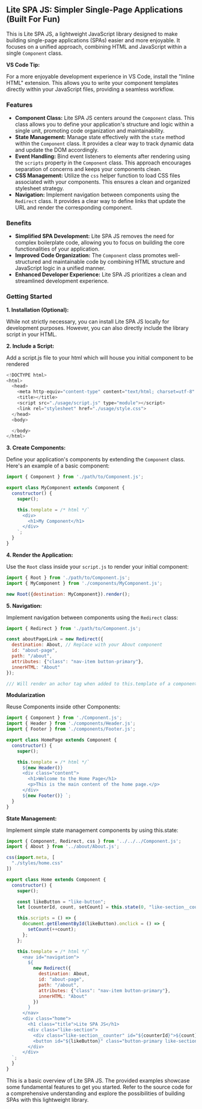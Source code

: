 ## Lite SPA JS: Simpler Single-Page Applications (Built For Fun)

This is Lite SPA JS, a lightweight JavaScript library designed to make building single-page applications (SPAs) easier and more enjoyable. It focuses on a unified approach, combining HTML and JavaScript within a single `Component` class.

**VS Code Tip:**

For a more enjoyable development experience in VS Code, install the "Inline HTML" extension. This allows you to write your component templates directly within your JavaScript files, providing a seamless workflow.

### Features

* **Component Class:** Lite SPA JS centers around the `Component` class. This class allows you to define your application's structure and logic within a single unit, promoting code organization and maintainability.
* **State Management:** Manage state effectively with the `state` method within the `Component` class. It provides a clear way to track dynamic data and update the DOM accordingly.
* **Event Handling:** Bind event listeners to elements after rendering using the `scripts` property in the `Component` class. This approach encourages separation of concerns and keeps your components clean.
* **CSS Management:** Utilize the `css` helper function to load CSS files associated with your components. This ensures a clean and organized stylesheet strategy.
* **Navigation:** Implement navigation between components using the `Redirect` class. It provides a clear way to define links that update the URL and render the corresponding component.

### Benefits

* **Simplified SPA Development:** Lite SPA JS removes the need for complex boilerplate code, allowing you to focus on building the core functionalities of your application.
* **Improved Code Organization:** The `Component` class promotes well-structured and maintainable code by combining HTML structure and JavaScript logic in a unified manner.
* **Enhanced Developer Experience:** Lite SPA JS prioritizes a clean and streamlined development experience.

### Getting Started

**1. Installation (Optional):**

While not strictly necessary, you can install Lite SPA JS locally for development purposes. However, you can also directly include the library script in your HTML.

**2. Include a Script:**

Add a script.js file to your html which will house you initial component to be rendered

```javascript
<!DOCTYPE html>
<html>
  <head>
    <meta http-equiv="content-type" content="text/html; charset=utf-8" />
    <title></title>
    <script src="./usage/script.js" type="module"></script>
    <link rel="stylesheet" href="./usage/style.css">
  </head>
  <body>

  </body>
</html>
```

**3. Create Components:**

Define your application's components by extending the `Component` class. Here's an example of a basic component:

```javascript
import { Component } from './path/to/Component.js';

export class MyComponent extends Component {
  constructor() {
    super();

    this.template = /* html */`
      <div>
        <h1>My Component</h1>
      </div>
    `;
  }
}
```

**4. Render the Application:**

Use the `Root` class inside your `script.js` to render your initial component:

```javascript
import { Root } from './path/to/Component.js';
import { MyComponent } from './components/MyComponent.js';

new Root({destination: MyComponent}).render();
```

**5. Navigation:**

Implement navigation between components using the `Redirect` class:

```javascript
import { Redirect } from './path/to/Component.js';

const aboutPageLink = new Redirect({
  destination: About, // Replace with your About component
  id: "about-page",
  path: "/about",
  attributes: {"class": "nav-item button-primary"},
  innerHTML: "About"
});

/// Will render an achor tag when added to this.template of a component.
```

**Modularization**

Reuse Components inside other Components:

```javascript
import { Component } from './Component.js';
import { Header } from './components/Header.js';
import { Footer } from './components/Footer.js';

export class HomePage extends Component {
  constructor() {
    super();

    this.template = /* html */`
      ${new Header()}
      <div class="content">
        <h1>Welcome to the Home Page</h1>
        <p>This is the main content of the home page.</p>
      </div>
      ${new Footer()} `;
  }
}
```

**State Management:**

Implement simple state management components by using this.state:

```javascript
import { Component, Redirect, css } from '../../../Component.js';
import { About } from '../about/About.js';

css(import.meta, [
  "./styles/home.css"
])

export class Home extends Component {
  constructor() {
    super();

    const likeButton = "like-button";
    let [counterId, count, setCount] = this.state(0, "like-section__counter");

    this.scripts = () => {
      document.getElementById(likeButton).onclick = () => {
        setCount(++count);
      };
    };

    this.template = /* html */`
      <nav id="navigation">
        ${
          new Redirect({
            destination: About,
            id: "about-page",
            path: "/about",
            attributes: {"class": "nav-item button-primary"},
            innerHTML: "About"
          })
        }
      </nav>
      <div class="home">
        <h1 class="title">Lite SPA JS</h1>
        <div class="like-section">
          <div class="like-section__counter" id="${counterId}">${count}</div>
          <button id="${likeButton}" class="button-primary like-section__button">Like</button>
        </div>
      </div>
  `;
  }
}
```

This is a basic overview of Lite SPA JS. The provided examples showcase some fundamental features to get you started. Refer to the source code for a comprehensive understanding and explore the possibilities of building SPAs with this lightweight library.
